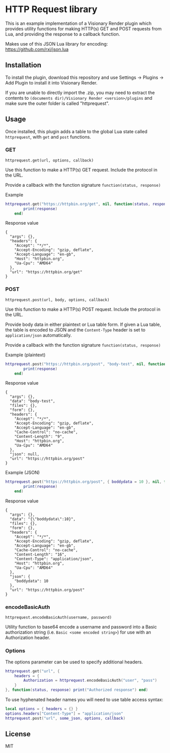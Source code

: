 # HTTP Request library
This is an example implementation of a Visionary Render plugin which provides utility functions for making HTTP(s) GET and POST requests from Lua, and providing the response to a callback function.

Makes use of this JSON Lua library for encoding: https://github.com/rxi/json.lua

## Installation
To install the plugin, download this repository and use Settings -> Plugins -> Add Plugin to install it into Visionary Render.

If you are unable to directly import the .zip, you may need to extract the contents to `(documents dir)/Visionary Render <version>/plugins` and make sure the outer folder is called "httprequest".

## Usage
Once installed, this plugin adds a table to the global Lua state called `httprequest`, with `get` and `post` functions.

### GET

`httprequest.get(url, options, callback)`

Use this function to make a HTTP(s) GET request. Include the protocol in the URL.

Provide a callback with the function signature `function(status, response)`

Example

```lua
httprequest.get("https://httpbin.org/get", nil, function(status, response)
        print(response) 
    end)
```

Response value

```
{
  "args": {}, 
  "headers": {
    "Accept": "*/*", 
    "Accept-Encoding": "gzip, deflate", 
    "Accept-Language": "en-gb", 
    "Host": "httpbin.org", 
    "Ua-Cpu": "AMD64"
  }, 
  "url": "https://httpbin.org/get"
}
```

### POST

`httprequest.post(url, body, options, callback)`

Use this function to make a HTTP(s) POST request. Include the protocol in the URL.

Provide body data in either plaintext or Lua table form. If given a Lua table, the table is encoded to JSON and the `Content-Type` header is set to `application/json` automatically.

Provide a callback with the function signature `function(status, response)`

Example (plaintext)

```lua
httprequest.post("https://httpbin.org/post", "body-test", nil, function(status, response)
        print(response) 
    end)
```

Response value

```
{
  "args": {}, 
  "data": "body-test", 
  "files": {}, 
  "form": {}, 
  "headers": {
    "Accept": "*/*", 
    "Accept-Encoding": "gzip, deflate", 
    "Accept-Language": "en-gb", 
    "Cache-Control": "no-cache", 
    "Content-Length": "9", 
    "Host": "httpbin.org", 
    "Ua-Cpu": "AMD64"
  }, 
  "json": null, 
  "url": "https://httpbin.org/post"
}
```

Example (JSON)

```lua
httprequest.post("https://httpbin.org/post", { boddydata = 10 }, nil, function(status, response)
        print(response) 
    end)
```

Response value

```
{
  "args": {}, 
  "data": "{\"boddydata\":10}", 
  "files": {}, 
  "form": {}, 
  "headers": {
    "Accept": "*/*", 
    "Accept-Encoding": "gzip, deflate", 
    "Accept-Language": "en-gb", 
    "Cache-Control": "no-cache", 
    "Content-Length": "16", 
    "Content-Type": "application/json", 
    "Host": "httpbin.org", 
    "Ua-Cpu": "AMD64"
  }, 
  "json": {
    "boddydata": 10
  }, 
  "url": "https://httpbin.org/post"
}
```

### encodeBasicAuth

`httprequest.encodeBasicAuth(username, password)`

Utility function to base64 encode a username and password into a Basic authorization string (i.e. `Basic <some encoded string>`) for use with an Authorization header.


### Options

The options parameter can be used to specify additional headers.

```lua
httprequest.get("url", {
    headers = {
        Authorization = httprequest.encodeBasicAuth("user", "pass")
    }
}, function(status, response) print("Authorized response") end)
```

To use hyphenated header names you will need to use table access syntax:

```lua
local options = { headers = {} }
options.headers["Content-Type"] = "application/json"
httprequest.post("url", some_json, options, callback)
```


## License
MIT